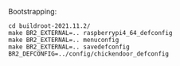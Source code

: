 Bootstrapping:

    cd buildroot-2021.11.2/
    make BR2_EXTERNAL=.. raspberrypi4_64_defconfig
    make BR2_EXTERNAL=.. menuconfig
    make BR2_EXTERNAL=.. savedefconfig BR2_DEFCONFIG=../config/chickendoor_defconfig
